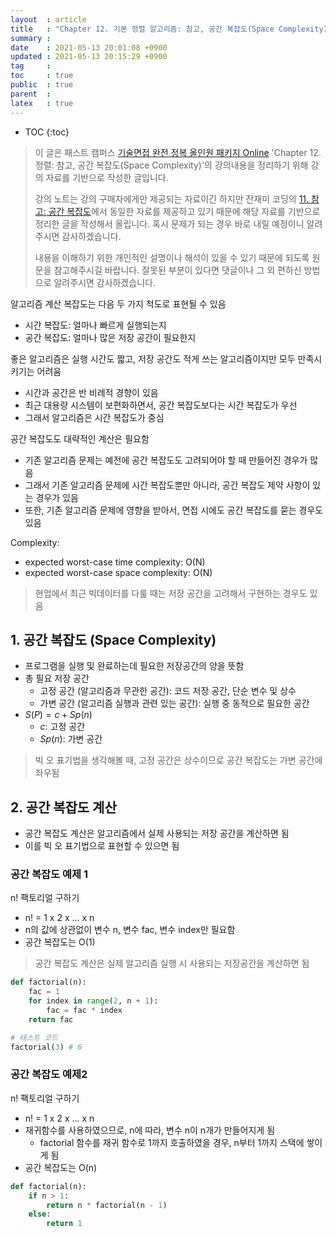 ```yaml
---
layout  : article
title   : "Chapter 12. 기본 정렬 알고리즘: 참고, 공간 복잡도(Space Complexity)"
summary : 
date    : 2021-05-13 20:01:08 +0900
updated : 2021-05-13 20:15:29 +0900
tag     : 
toc     : true
public  : true
parent  : 
latex   : true
---
```

* TOC
{:toc}

> 이 글은 패스트 캠퍼스 [기술면접 완전 정복 올인원 패키지 Online](https://fastcampus.co.kr/dev_online_algo) 'Chapter 12. 정렬: 참고, 공간 복잡도(Space Complexity)'의 강의내용을 정리하기 위해 강의 자료를 기반으로 작성한 글입니다.
>
> 강의 노트는 강의 구매자에게만 제공되는 자료이긴 하지만 잔재미 코딩의 [11. 참고: 공간 복잡도](https://www.fun-coding.org/Chapter12-spacecomplexity.html)에서 동일한 자료를 제공하고 있기 때문에 해당 자료를 기반으로 정리한 글을 작성해서 올립니다. 혹시 문제가 되는 경우 바로 내릴 예정이니 알려주시면 감사하겠습니다.
>
> 내용을 이해하기 위한 개인적인 설명이나 해석이 있을 수 있기 때문에 되도록 원문을 참고해주시길 바랍니다.
> 잘못된 부분이 있다면 댓글이나 그 외 편하신 방법으로 알려주시면 감사하겠습니다.

알고리즘 계산 복잡도는 다음 두 가지 척도로 표현될 수 있음

* 시간 복잡도: 얼마나 빠르게 실행되는지
* 공간 복잡도: 얼마나 많은 저장 공간이 필요한지

좋은 알고리즘은 실행 시간도 짧고, 저장 공간도 적게 쓰는 알고리즘이지만 모두 만족시키기는 어려움

* 시간과 공간은 반 비례적 경향이 있음
* 최근 대용량 시스템이 보편화하면서, 공간 복잡도보다는 시간 복잡도가 우선
* 그래서 알고리즘은 시간 복잡도가 중심

공간 복잡도도 대략적인 계산은 필요함

* 기존 알고리즘 문제는 예전에 공간 복잡도도 고려되어야 할 때 만들어진 경우가 많음
* 그래서 기존 알고리즘 문제에 시간 복잡도뿐만 아니라, 공간 복잡도 제약 사항이 있는 경우가 있음
* 또한, 기존 알고리즘 문제에 영향을 받아서, 면접 시에도 공간 복잡도를 묻는 경우도 있음

Complexity:

* expected worst-case time complexity: O(N)
* expected worst-case space complexity: O(N)

> 현업에서 최근 빅데이터를 다룰 때는 저장 공간을 고려해서 구현하는 경우도 있음

## 1. 공간 복잡도 (Space Complexity)

* 프로그램을 실행 및 완료하는데 필요한 저장공간의 양을 뜻함
* 총 필요 저장 공간
    * 고정 공간 (알고리즘과 무관한 공간): 코드 저장 공간, 단순 변수 및 상수
    * 가변 공간 (알고리즘 실행과 관련 있는 공간): 실행 중 동적으로 필요한 공간
* $S(P) = c + Sp(n)$
    * $c$: 고정 공간
    * $Sp(n)$: 가변 공간

> 빅 오 표기법을 생각해볼 때, 고정 공간은 상수이므로 공간 복잡도는 가변 공간에 좌우됨

## 2. 공간 복잡도 계산

* 공간 복잡도 계산은 알고리즘에서 실제 사용되는 저장 공간을 계산하면 됨
* 이를 빅 오 표기법으로 표현할 수 있으면 됨

### 공간 복잡도 예제 1

n! 팩토리얼 구하기

* n! = 1 x 2 x ... x n
* n의 값에 상관없이 변수 n, 변수 fac, 변수 index만 필요함
* 공간 복잡도는 O(1)

> 공간 복잡도 계산은 실제 알고리즘 실행 시 사용되는 저장공간을 계산하면 됨

```python
def factorial(n):
    fac = 1
    for index in range(2, n + 1):
        fac = fac * index
    return fac

# 테스트 코드
factorial(3) # 6
```

### 공간 복잡도 예제2

n! 팩토리얼 구하기

* n! = 1 x 2 x ... x n
* 재귀함수를 사용하였으므로, n에 따라, 변수 n이 n개가 만들어지게 됨
    * factorial 함수를 재귀 함수로 1까지 호출하였을 경우, n부터 1까지 스택에 쌓이게 됨
* 공간 복잡도는 O(n)

```python
def factorial(n):
    if n > 1:
        return n * factorial(n - 1)
    else:
        return 1
```
